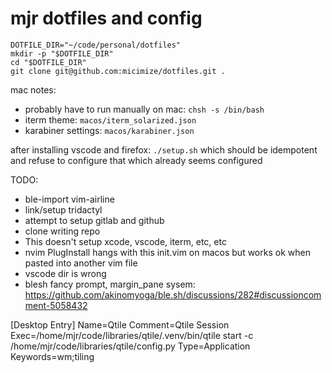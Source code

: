# mjr dotfiles and config

```
DOTFILE_DIR="~/code/personal/dotfiles"
mkdir -p "$DOTFILE_DIR"
cd "$DOTFILE_DIR"
git clone git@github.com:micimize/dotfiles.git .
```

mac notes:
* probably have to run manually on mac: `chsh -s /bin/bash`
* iterm theme: `macos/iterm_solarized.json` 
* karabiner settings: `macos/karabiner.json`

after installing vscode and firefox:
`./setup.sh` which should be idempotent and refuse to configure that which already seems configured


TODO:
* ble-import vim-airline
* link/setup tridactyl
* attempt to setup gitlab and github
* clone writing repo
* This doesn't setup xcode, vscode, iterm, etc, etc
* nvim PlugInstall hangs with this init.vim on macos but works ok when pasted into another vim file
* vscode dir is wrong
* blesh fancy prompt, margin_pane sysem: https://github.com/akinomyoga/ble.sh/discussions/282#discussioncomment-5058432

[Desktop Entry]
Name=Qtile
Comment=Qtile Session
Exec=/home/mjr/code/libraries/qtile/.venv/bin/qtile start -c /home/mjr/code/libraries/qtile/config.py
Type=Application
Keywords=wm;tiling
